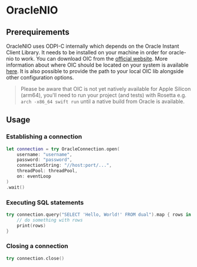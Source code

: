 # OracleNIO

## Prerequirements

OracleNIO uses ODPI-C internally which depends on the Oracle Instant Client Library. It needs to be installed on your machine in order for oracle-nio to work. You can download OIC from the [official website](https://www.oracle.com/database/technologies/instant-client.html). More information about where OIC should be located on your system is available [here](https://oracle.github.io/odpi/doc/installation.html#clientlibloading). It is also possible to provide the path to your local OIC lib alongside other configuration options.

> Please be aware that OIC is not yet natively available for Apple Silicon (arm64), you'll need to run your project (and tests) with Rosetta e.g. `arch -x86_64 swift run` until a native build from Oracle is available.

## Usage

### Establishing a connection

```swift
let connection = try OracleConnection.open(
    username: "username", 
    password: "password", 
    connectionString: "//host:port/...", 
    threadPool: threadPool, 
    on: eventLoop
)
.wait()
```

### Executing SQL statements

```swift
try connection.query("SELECT 'Hello, World!' FROM dual").map { rows in
    // do something with rows
    print(rows)
}
```

### Closing a connection

```swift
try connection.close()
```
